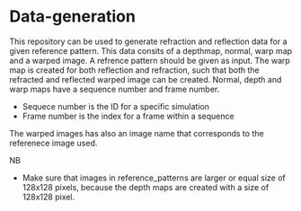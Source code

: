 # Data-generation
This repository can be used to generate refraction and reflection data for a given reference pattern. This data consits of a depthmap, normal, warp map and a warped image. A refrence pattern should be given as input. The warp map is created for both reflection and refraction, such that both the refracted and reflected warped image can be created. 
Normal, depth and warp maps have a sequence number and frame number.
- Sequece number is the ID for a specific simulation 
- Frame number is the index for a frame within a sequence

The warped images has also an image name that corresponds to the referenece image used.

NB
- Make sure that images in reference_patterns are larger or equal size of 128x128 pixels, because the depth maps are created with a size of 128x128 pixel.